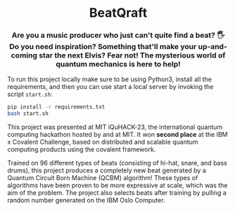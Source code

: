 <div align=center>

<h1>BeatQraft</h1>

</div>

<h3 align=center>Are you a music producer who just can't quite find a beat? <span class="wave">&#128400</span>Do you need inspiration? Something that'll make your up-and-coming star the next Elvis? Fear not! The mysterious world of quantum mechanics is here to help!</h3>

To run this project locally make sure to be using Python3, install all the requirements, and then you can use start a local server by invoking the script `start.sh`:

```bash
pip install -r requirements.txt
bash start.sh
```

This project was presented at MIT iQuHACK-23, the international quantum computing hackathon hosted by and at MIT. It won **second place** at the IBM x Covalent Challenge, based on distributed and scalable quantum computing products using the covalent framework. 

Trained on 96 different types of beats (consisting of hi-hat, snare, and bass drums), this project produces a completely new beat generated by a Quantum Circuit Born Machine (QCBM) algorithm! These types of algorithms have been proven to be more expressive at scale, which was the aim of the problem. The project also selects beats after training by pulling a random number generated on the IBM Oslo Computer.


